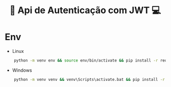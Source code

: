 <h1 align="center">
  🔏 Api de Autenticação com JWT 💻
</h1>


Env
=====

* Linux

````bash
    python -m venv env && source env/bin/activate && pip install -r requirements.txt
````

* Windows

````bash
    python -m venv venv && venv\Scripts\activate.bat && pip install -r requirements.txt
````